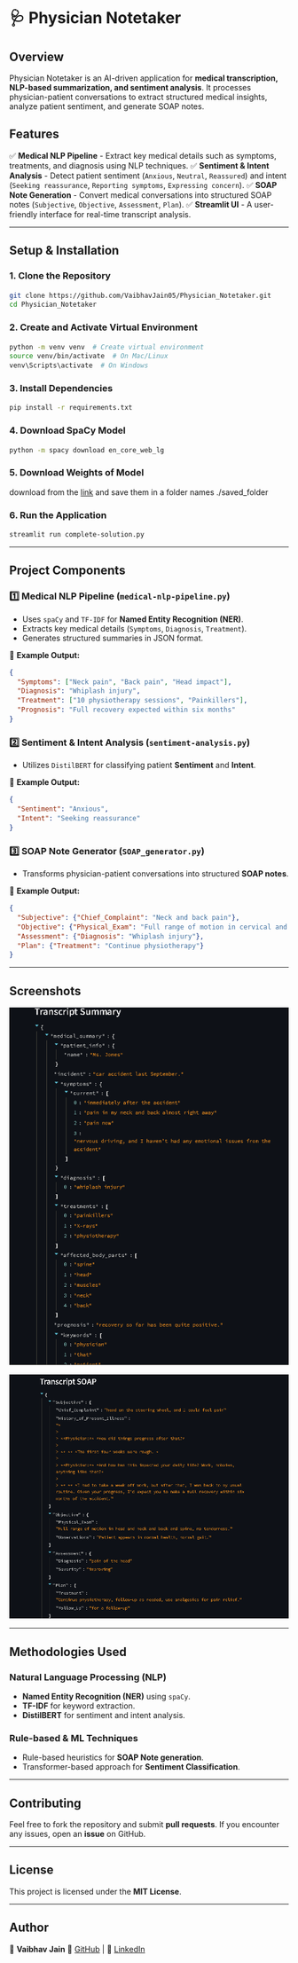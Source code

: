 # 🩺 Physician Notetaker

## **Overview**
Physician Notetaker is an AI-driven application for **medical transcription, NLP-based summarization, and sentiment analysis**. It processes physician-patient conversations to extract structured medical insights, analyze patient sentiment, and generate SOAP notes.

## **Features**
✅ **Medical NLP Pipeline** - Extract key medical details such as symptoms, treatments, and diagnosis using NLP techniques.
✅ **Sentiment & Intent Analysis** - Detect patient sentiment (`Anxious`, `Neutral`, `Reassured`) and intent (`Seeking reassurance`, `Reporting symptoms`, `Expressing concern`).
✅ **SOAP Note Generation** - Convert medical conversations into structured SOAP notes (`Subjective`, `Objective`, `Assessment`, `Plan`).
✅ **Streamlit UI** - A user-friendly interface for real-time transcript analysis.

---

## **Setup & Installation**

### **1. Clone the Repository**
```sh
git clone https://github.com/VaibhavJain05/Physician_Notetaker.git
cd Physician_Notetaker
```

### **2. Create and Activate Virtual Environment**
```sh
python -m venv venv  # Create virtual environment
source venv/bin/activate  # On Mac/Linux
venv\Scripts\activate  # On Windows
```

### **3. Install Dependencies**
```sh
pip install -r requirements.txt
```

### **4. Download SpaCy Model**
```sh
python -m spacy download en_core_web_lg
```

### **5. Download Weights of Model**
download from the [link](https://drive.google.com/drive/folders/15-0eRYl-LCVGLbsSeQu4XJd3Fmx9jOCO?usp=drive_link) and save them in a folder names ./saved_folder


### **6. Run the Application**
```sh
streamlit run complete-solution.py
```

---

## **Project Components**

### **1️⃣ Medical NLP Pipeline** (`medical-nlp-pipeline.py`)
- Uses `spaCy` and `TF-IDF` for **Named Entity Recognition (NER)**.
- Extracts key medical details (`Symptoms`, `Diagnosis`, `Treatment`).
- Generates structured summaries in JSON format.

📌 **Example Output:**
```json
{
  "Symptoms": ["Neck pain", "Back pain", "Head impact"],
  "Diagnosis": "Whiplash injury",
  "Treatment": ["10 physiotherapy sessions", "Painkillers"],
  "Prognosis": "Full recovery expected within six months"
}
```

### **2️⃣ Sentiment & Intent Analysis** (`sentiment-analysis.py`)
- Utilizes `DistilBERT` for classifying patient **Sentiment** and **Intent**.

📌 **Example Output:**
```json
{
  "Sentiment": "Anxious",
  "Intent": "Seeking reassurance"
}
```

### **3️⃣ SOAP Note Generator** (`SOAP_generator.py`)
- Transforms physician-patient conversations into structured **SOAP notes**.

📌 **Example Output:**
```json
{
  "Subjective": {"Chief_Complaint": "Neck and back pain"},
  "Objective": {"Physical_Exam": "Full range of motion in cervical and lumbar spine"},
  "Assessment": {"Diagnosis": "Whiplash injury"},
  "Plan": {"Treatment": "Continue physiotherapy"}
}
```

---

## **Screenshots**
![UI Screenshot](Images/Transcript_summary.png)

![SOAP Note Screenshot](Images/SOAP.png)

---

## **Methodologies Used**
### **Natural Language Processing (NLP)**
- **Named Entity Recognition (NER)** using `spaCy`.
- **TF-IDF** for keyword extraction.
- **DistilBERT** for sentiment and intent analysis.

### **Rule-based & ML Techniques**
- Rule-based heuristics for **SOAP Note generation**.
- Transformer-based approach for **Sentiment Classification**.

---

## **Contributing**
Feel free to fork the repository and submit **pull requests**. If you encounter any issues, open an **issue** on GitHub.

---

## **License**
This project is licensed under the **MIT License**.

---

## **Author**
👤 **Vaibhav Jain**
📌 [GitHub](https://github.com/VaibhavJain05)  |  📌 [LinkedIn](https://linkedin.com/in/vaibhavjain05)

